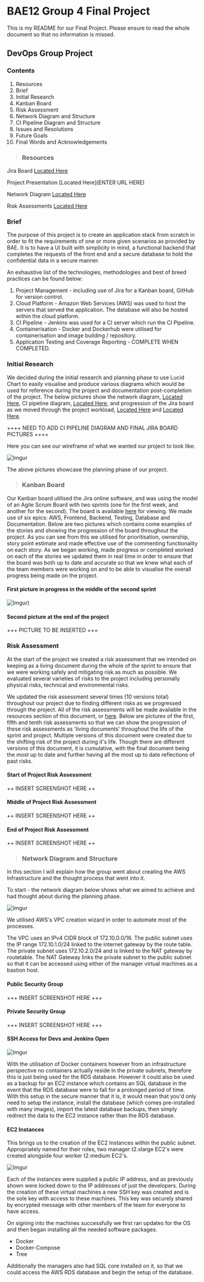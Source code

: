 # BAE12 Group 4 Final Project

This is my README for our Final Project. Please ensure to read the whole document so that no information is missed.

## DevOps Group Project

### **Contents**

1. Resources
2. Brief
3. Initial Research
4. Kanban Board
5. Risk Assessment
6. Network Diagram and Structure
7. CI Pipeline Diagram and Structure
8. Issues and Resolutions
9. Future Goals
10. Final Words and Acknowledgements

> ### **Resources**

Jira Board [Located Here](https://demo-af.atlassian.net/jira/software/projects/FP/boards/5 "Jira Board")

Project Presentation [Located Here](ENTER URL HERE)

Network Diagram [Located Here](https://1drv.ms/u/s!AgYV89-MT2ojkVTfEujMFCz0gIlI "Network Diagram")

Risk Assessments [Located Here](https://1drv.ms/u/s!AgYV89-MT2ojkUEMKHnAB6V_1-_w?e=OFqoPu "Link to Risk Assessments")

### **Brief**

The purpose of this project is to create an application stack from scratch in order to fit the requirements of one or more given scenarios as provided by BAE. It is to have a UI built with simplicity in mind, a functional backend that completes the requests of the front end and a secure database to hold the confidential data in a secure manner.

An exhaustive list of the technologies, methodologies and best of breed practices can be found below:

1) Project Management - including use of Jira for a Kanban board, GitHub for version control.
2) Cloud Platform - Amazon Web Services (AWS) was used to host the servers that served the application. The database will also be hosted within the cloud platform.
3) CI Pipeline - Jenkins was used for a CI server which run the CI Pipeline.
4) Containerisation - Docker and Dockerhub were utilised for containerisation and image building / repository.
5) Application Testing and Coverage Reporting -  COMPLETE WHEN COMPLETED.

### **Initial Research**

We decided during the initial research and planning phase to use Lucid Chart to easily visualise and produce various diagrams which would be used for reference during the project and documentation post-completion of the project. The below pictures show the network diagram, [Located Here](https://1drv.ms/u/s!AgYV89-MT2ojkVTfEujMFCz0gIlI "Network Diagram"), CI pipeline diagram, [Located Here](https://1drv.ms/u/s!AgYV89-MT2ojkRkzu8szWE7NqIrq?e=g1RQhU "CI Pipeline Diagram"), and progression of the Jira board as we moved through the project workload, [Located Here](https://1drv.ms/u/s!AgYV89-MT2ojkVVjMmqi42hP9f9Z "Jira Board In Progress") and [Located Here](https://onedrive.live.com/?cid=236A4F8CDFF31506&id=236A4F8CDFF31506%212203&parId=236A4F8CDFF31506%212175&o=OneUp "Jira Board At End Of Project"). 

++++ NEED TO ADD CI PIPELINE DIAGRAM AND FINAL JIRA BOARD PICTURES ++++

Here you can see our wireframe of what we wanted our project to look like:

![Imgur](https://i.imgur.com/E02TRZp.png)



The above pictures showcase the planning phase of our project.

> ### **Kanban Board**

Our Kanban board utilised the Jira online software, and was using the model of an Agile Scrum Board with two sprints (one for the first week, and another for the second). The board is available [here](https://demo-af.atlassian.net/jira/software/projects/FP/boards/5 "Jira Board") for viewing. We made use of six epics: AWS, Frontend, Backend, Testing, Database and Documentation. Below are two pictures which contains come examples of the stories and showing the progression of the board throughout the project. As you can see from this we utilised for prioritisation, ownership, story point estimate and made effective use of the commenting functionality on each story. As we began working, made progress or completed worked on each of the stories we updated them in real time in order to ensure that the board was both up to date and accurate so that we knew what each of the team members were working on and to be able to visualise the overall progress being made on the project. 

#### First picture in progress in the middle of the second sprint

![Imgur](https://i.imgur.com/3bDlZMj.png))

#### Second picture at the end of the project

+++ PICTURE TO BE INSERTED +++

 ### **Risk Assessment**

At the start of the project we created a risk assessment that we intended on keeping as a living document during the whole of the sprint to ensure that we were working safely and mitigating risk as much as possible. We evaluated several varieties of risks to the project including personally physical risks, technical and environmental risks. 

We updated the risk assessment several times (10 versions total) throughout our project due to finding different risks as we progressed through the project. All of the risk assessments will be made available in the resources section of this document, or [here](https://1drv.ms/u/s!AgYV89-MT2ojkS4FdK-GI2_Yos_M?e=zM3bBW "Link to Risk Assessments"). Below are pictures of the first, fifth and tenth risk assessments so that we can show the progression of these risk assessments as 'living documents' throughout the life of the sprint and project. Multiple versions of this document were created due to the shifting risk of the project during it's life. Though there are different versions of this document, it is cumulative, with the final document being the most up to date and further having all the most up to date reflections of past risks.

#### Start of Project Risk Assessment
++ INSERT SCREENSHOT HERE ++
#### Middle of Project Risk Assessment
++ INSERT SCREENSHOT HERE ++
#### End of Project Risk Assessment
++ INSERT SCREENSHOT HERE ++

> ### **Network Diagram and Structure**

In this section I will explain how the group went about creating the AWS Infrastructure and the thought process that went into it.

To start - the network diagram below shows what we aimed to achieve and had thought about during the planning phase.

![Imgur](https://i.imgur.com/5erZg1H.png)

We utilised AWS's VPC creation wizard in order to automate most of the processes.

The VPC uses an IPv4 CIDR block of 172.10.0.0/16. The public subnet uses the IP range 172.10.1.0/24 linked to the internet gateway by the route table. The private subnet uses 172.10.2.0/24 and is linked to the NAT gateway by routetable. The NAT Gateway links the private subnet to the public subnet so that it can be accessed using either of the manager virtual machines as a bastion host.

#### Public Security Group
+++ INSERT SCREENSHOT HERE +++

#### Private Security Group

+++ INSERT SCREENSHOT HERE +++

#### SSH Access for Devs and Jenkins Open

![Imgur](https://i.imgur.com/2T1hFqs.png)

With the utilisation of Docker containers however from an infrastructure perspective no containers actually reside in the private subnets, therefore this is just being used for the RDS database. However it could also be used as a backup for an EC2 instance which contains an SQL database in the event that the RDS database were to fall for a prolonged period of time. With this setup in the secure manner that it is, it would mean that you'd only need to setup the instance, install the database (which comes pre-installed with many images), import the latest database backups, then simply redirect the data to the EC2 instance rather than the RDS database.

#### EC2 Instances

This brings us to the creation of the EC2 Instances within the public subnet. Appropriately named for their roles, two manager t2.xlarge EC2's were created alongside four worker t2.medium EC2's. 

![Imgur](https://i.imgur.com/ozO0ovj.png)

Each of the instances were supplied a public IP address, and as previously shown were locked down to the IP addresses of just the developers. During the creation of these virtual machines a new SSH key was created and is the sole key with access to these machines. This key was securely shared by encrypted message with other members of the team for everyone to have access. 

On signing into the machines successfully we first ran updates for the OS and then began installing all the needed software packages. 

* Docker
* Docker-Compose
* Tree

Additionally the managers also had SQL core installed on it, so that we could access the AWS RDS database and begin the setup of the database.

